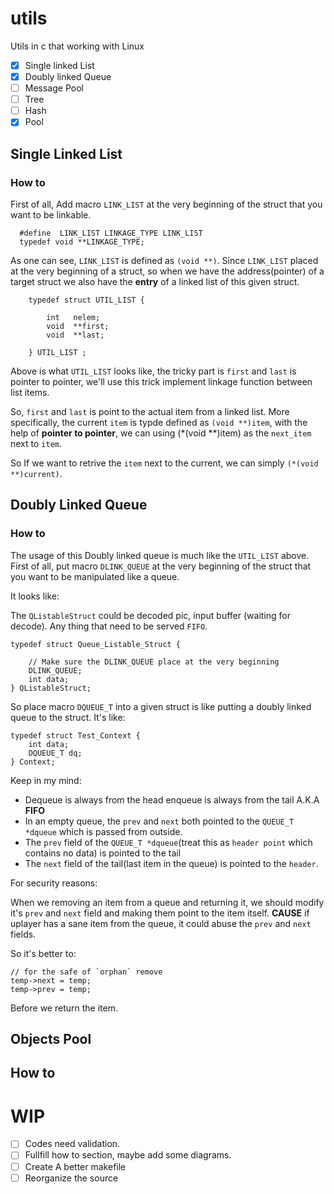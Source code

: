 # utils

Utils in c that working with Linux

- [x] Single linked List
- [x] Doubly linked Queue
- [ ] Message Pool
- [ ] Tree
- [ ] Hash
- [x] Pool

## Single Linked List

### How to

First of all, Add macro `LINK_LIST` at the very beginning of the struct that you want to be linkable.

```
  #define  LINK_LIST LINKAGE_TYPE LINK_LIST
  typedef void **LINKAGE_TYPE;
```

As one can see, `LINK_LIST` is defined as `(void **)`. Since `LINK_LIST` placed at the very beginning of a struct, so when we have the address(pointer) of a target struct we also have the **entry** of a linked list of this given struct.

```
    typedef struct UTIL_LIST {

        int   nelem;
        void  **first;
        void  **last;

    } UTIL_LIST ;
```

Above is what `UTIL_LIST` looks like, the tricky part is `first` and `last` is pointer to pointer, we'll use this trick implement linkage function between list items.

So, `first` and `last` is point to the actual item from a linked list. More specifically, the current `item` is typde defined as `(void **)item`, with the help of **pointer to pointer**, we can using (*(void **)item) as the `next_item` next to `item`.

So If we want to retrive the `item` next to the current, we can simply `(*(void **)current)`.



## Doubly Linked Queue

### How to

The usage of this Doubly linked queue is much like the `UTIL_LIST` above. First of all, put macro `DLINK_QUEUE` at the very beginning of the struct that you want to be manipulated like a queue.

It looks like:

The `QListableStruct` could be decoded pic, input buffer (waiting for decode). Any thing that need to be served `FIFO`.

```
typedef struct Queue_Listable_Struct {

    // Make sure the DLINK_QUEUE place at the very beginning
    DLINK_QUEUE;
    int data;
} QListableStruct;
```

So place macro `DQUEUE_T` into a given struct is like putting a doubly linked queue to the struct. It's like:

```
typedef struct Test_Context {
    int data;
    DQUEUE_T dq;    
} Context;
```
Keep in my mind:

- Dequeue is always from the head enqueue is always from the tail A.K.A **FIFO**
- In an empty queue, the `prev` and `next` both pointed to the `QUEUE_T *dqueue` which is passed from outside.
- The `prev` field of the `QUEUE_T *dqueue`(treat this as `header point` which contains no data) is pointed to the tail
- The `next` field of the tail(last item in the queue) is pointed to the `header`. 

For security reasons:

When we removing an item from a queue and returning it, we should modify it's `prev` and `next` field and making them point to the item itself. **CAUSE** if uplayer has a sane item from the queue, it could abuse the `prev` and `next` fields. 

So it's better to:
```
// for the safe of `orphan` remove
temp->next = temp;
temp->prev = temp;
```
Before we return the item.

## Objects Pool

## How to



# WIP
  - [ ] Codes need validation.  
  - [ ] Fullfill how to section, maybe add some diagrams.
  - [ ] Create A better makefile 
  - [ ] Reorganize the source
